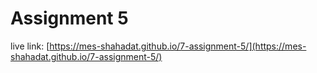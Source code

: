 # Assignment 5

live link: [https://mes-shahadat.github.io/7-assignment-5/](https://mes-shahadat.github.io/7-assignment-5/)